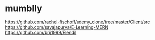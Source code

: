 # mumblly

https://github.com/rachel-fischoff/udemy_clone/tree/master/Client/src
https://github.com/savajapurva/E-Learning-MERN
https://github.com/brij1999/Elendil

